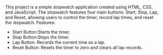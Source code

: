 
This project is a simple stopwatch application created using HTML, CSS, and JavaScript. The stopwatch features four main buttons: Start, Stop, Lap, and Reset, allowing users to control the timer, record lap times, and reset the stopwatch.
 Features:
- Start Button:Starts the timer.
- Stop Button:Stops the timer.
- Lap Button: Records the current time as a lap.
- Reset Button: Resets the timer to zero and clears all lap records.
